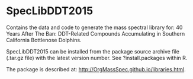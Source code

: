 # SpecLibDDT2015

Contains the data and code to generate the mass spectral library for: 40 Years After The Ban: DDT-Related Compounds Accumulating in Southern California Bottlenose Dolphins.

SpecLibDDT2015 can be installed from the package source archive file (.tar.gz file) with the latest version number. See ?install.packages within R.

The package is described at: http://OrgMassSpec.github.io/libraries.html.
